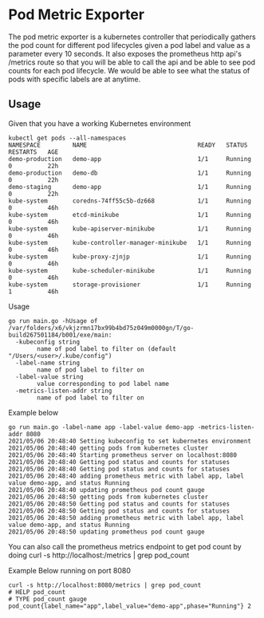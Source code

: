 # Pod Metric Exporter

The pod metric exporter is a kubernetes controller that periodically gathers the pod count for different pod lifecycles given a pod label and value as a parameter every 10 seconds. It also exposes the prometheus http api's /metrics route so that you will be able to call the api and be able to see pod counts for each pod lifecycle. We would be able to see what the status of
pods with specific labels are at anytime.

## Usage

Given that you have a working Kubernetes environment

```
kubectl get pods --all-namespaces
NAMESPACE         NAME                               READY   STATUS    RESTARTS   AGE
demo-production   demo-app                           1/1     Running   0          22h
demo-production   demo-db                            1/1     Running   0          22h
demo-staging      demo-app                           1/1     Running   0          22h
kube-system       coredns-74ff55c5b-dz668            1/1     Running   0          46h
kube-system       etcd-minikube                      1/1     Running   0          46h
kube-system       kube-apiserver-minikube            1/1     Running   0          46h
kube-system       kube-controller-manager-minikube   1/1     Running   0          46h
kube-system       kube-proxy-zjnjp                   1/1     Running   0          46h
kube-system       kube-scheduler-minikube            1/1     Running   0          46h
kube-system       storage-provisioner                1/1     Running   1          46h
```

Usage
```
go run main.go -hUsage of /var/folders/x6/vkjzrmn17bx99b4bd75z049m0000gn/T/go-build267501184/b001/exe/main:
  -kubeconfig string
        name of pod label to filter on (default "/Users/<user>/.kube/config")
  -label-name string
        name of pod label to filter on
  -label-value string
        value corresponding to pod label name
  -metrics-listen-addr string
        name of pod label to filter on
```


Example below
```
go run main.go -label-name app -label-value demo-app -metrics-listen-addr 8080
2021/05/06 20:48:40 Setting kubeconfig to set kubernetes environment
2021/05/06 20:48:40 getting pods from kubernetes cluster
2021/05/06 20:48:40 Starting prometheus server on localhost:8080
2021/05/06 20:48:40 Getting pod status and counts for statuses
2021/05/06 20:48:40 Getting pod status and counts for statuses
2021/05/06 20:48:40 adding prometheus metric with label app, label value demo-app, and status Running
2021/05/06 20:48:40 updating prometheus pod count gauge
2021/05/06 20:48:50 getting pods from kubernetes cluster
2021/05/06 20:48:50 Getting pod status and counts for statuses
2021/05/06 20:48:50 Getting pod status and counts for statuses
2021/05/06 20:48:50 adding prometheus metric with label app, label value demo-app, and status Running
2021/05/06 20:48:50 updating prometheus pod count gauge
```

You can also call the prometheus metrics endpoint to get pod count by doing
curl -s http://localhost:<port>/metrics | grep pod_count

Example Below running on port 8080

```
curl -s http://localhost:8080/metrics | grep pod_count
# HELP pod_count
# TYPE pod_count gauge
pod_count{label_name="app",label_value="demo-app",phase="Running"} 2
```